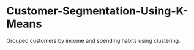 # Customer-Segmentation-Using-K-Means
Grouped customers by income and spending habits using clustering. 
